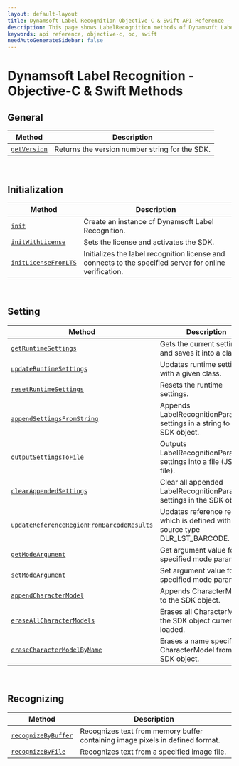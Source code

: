 ```yaml
---
layout: default-layout
title: Dynamsoft Label Recognition Objective-C & Swift API Reference - LabelRecognition Class
description: This page shows LabelRecognition methods of Dynamsoft Label Recognition for Objective-C & Swift API Reference.
keywords: api reference, objective-c, oc, swift
needAutoGenerateSidebar: false
---
```



# Dynamsoft Label Recognition - Objective-C & Swift Methods

## General
   
  | Method               | Description |
  |----------------------|-------------|
  | [`getVersion`](general.md#getversion) | Returns the version number string for the SDK. |
   
&nbsp; 

## Initialization
  
  | Method               | Description |
  |----------------------|-------------|
  | [`init`](initialization.md#init) | Create an instance of Dynamsoft Label Recognition. |
  | [`initWithLicense`](initialization.md#initWithLicense) | Sets the license and activates the SDK. |
  | [`initLicenseFromLTS`](initialization.md#initlicensefromlts) | Initializes the label recognition license and connects to the specified server for online verification. |

&nbsp; 

## Setting

  | Method               | Description |
  |----------------------|-------------|
  | [`getRuntimeSettings`](settings.md#getruntimesettings) | Gets the current settings and saves it into a class. |
  | [`updateRuntimeSettings`](settings.md#updateruntimesettings) | Updates runtime settings with a given class. |
  | [`resetRuntimeSettings`](settings.md#resetruntimesettings) | Resets the runtime settings. |
  | [`appendSettingsFromString`](settings.md#appendsettingsfromstring) | Appends LabelRecognitionParameter settings in a string to the SDK object. |
  | [`outputSettingsToFile`](settings.md#outputsettingstofile) | Outputs LabelRecognitionParameter settings into a file (JSON file). |
  | [`clearAppendedSettings`](settings.md#clearappendedsettings) | Clear all appended LabelRecognitionParameter settings in the SDK object. |
  | [`updateReferenceRegionFromBarcodeResults`](settings.md#updatereferenceregionfrombarcoderesults) | Updates reference region which is defined with source type DLR_LST_BARCODE. |
  | [`getModeArgument`](settings.md#getmodeargument) | Get argument value for the specified mode parameter. |
  | [`setModeArgument`](settings.md#setmodeargument) | Set argument value for the specified mode parameter. |
  | [`appendCharacterModel`](settings.md#appendCharacterModel) | Appends CharacterModel to the SDK object. |
  | [`eraseAllCharacterModels`](settings.md#appendCharacterModel) | Erases all CharacterModels the SDK object currently loaded. |
  | [`eraseCharacterModelByName`](settings.md#appendCharacterModel) | Erases a name specified CharacterModel from the SDK object. |

&nbsp; 
   
## Recognizing
   
  | Method               | Description |
  |----------------------|-------------|
  | [`recognizeByBuffer`](recognizing.md#recognizebybuffer) | Recognizes text from memory buffer containing image pixels in defined format. |
  | [`recognizeByFile`](recognizing.md#recognizebyfile) | Recognizes text from a specified image file. |
   
&nbsp; 
   